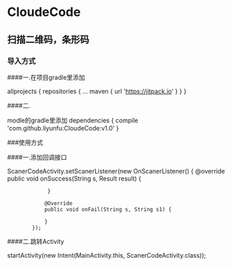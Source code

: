 # CloudeCode

## 扫描二维码，条形码


### 导入方式

####一.在项目gradle里添加

  allprojects {
  repositories {
  ...
  maven { url 'https://jitpack.io' }
  }
  }

####二.

modle的gradle里添加
  dependencies {
  compile 'com.github.liyunfu:CloudeCode:v1.0'
  }

###使用方式

####一.添加回调接口

  ScanerCodeActivity.setScanerListener(new OnScanerListener() {
  @override
    public void onSuccess(String s, Result result) {

                 }

                @Override
                public void onFail(String s, String s1) {

                }
            });

####二.跳转Activity

  startActivity(new Intent(MainActivity.this, ScanerCodeActivity.class));
